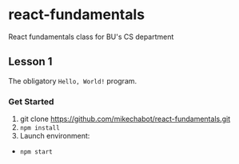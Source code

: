 # react-fundamentals
React fundamentals class for BU's CS department

## Lesson 1

The obligatory `Hello, World!` program.

### Get Started
1. git clone https://github.com/mikechabot/react-fundamentals.git
2. `npm install`
3. Launch environment:
  * `npm start`
